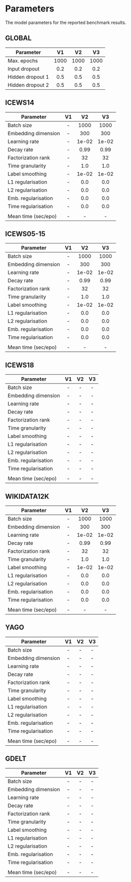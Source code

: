 # Parameters

The model parameters for the reported benchmark results.

## GLOBAL

| Parameter         | V1    | V2   | V3   |
| ----------------- |:-----:|:----:|:----:|
| Max. epochs       | 1000  | 1000 | 1000 |
| Input dropout     | 0.2   | 0.2  | 0.2  |
| Hidden dropout 1  | 0.5   | 0.5  | 0.5  |
| Hidden dropout 2  | 0.5   | 0.5  | 0.5  |

## ICEWS14

| Parameter             | V1    | V2    | V3    |
| --------------------- |:-------:|:-------:|:-------:|
| Batch size            | -   | 1000  | 1000  |
| Embedding dimension   | -   | 300  | 300  |
| Learning rate         | -   | 1e-02  | 1e-02  |
| Decay rate            | -   | 0.99  | 0.99  |
| Factorization rank    | -   | 32  | 32  |
| Time granularity      | -   | 1.0  | 1.0  |
| Label smoothing       | -   | 1e-02  | 1e-02  |
| L1 regularisation     | -   | 0.0  | 0.0  |
| L2 regularisation     | -   | 0.0  | 0.0  |
| Emb. regularisation   | -   | 0.0  | 0.0  |
| Time regularisation   | -   | 0.0  | 0.0  |
||
| Mean time (sec/epo) | -   | -  | -  |

## ICEWS05-15

| Parameter             | V1    | V2    | V3    |
| --------------------- |:-------:|:-------:|:-------:|
| Batch size            | -   | 1000  | 1000  |
| Embedding dimension   | -   | 300  | 300  |
| Learning rate         | -   | 1e-02  | 1e-02  |
| Decay rate            | -   | 0.99  | 0.99  |
| Factorization rank    | -   | 32  | 32  |
| Time granularity      | -   | 1.0  | 1.0  |
| Label smoothing       | -   | 1e-02  | 1e-02  |
| L1 regularisation     | -   | 0.0  | 0.0  |
| L2 regularisation     | -   | 0.0  | 0.0  |
| Emb. regularisation   | -   | 0.0  | 0.0  |
| Time regularisation   | -   | 0.0  | 0.0  |
||
| Mean time (sec/epo) | -   | -  | -  |

## ICEWS18

| Parameter             | V1    | V2    | V3    |
| --------------------- |:-------:|:-------:|:-------:|
| Batch size            | -   | -  | -  |
| Embedding dimension   | -   | -  | -  |
| Learning rate         | -   | -  | -  |
| Decay rate            | -   | -  | -  |
| Factorization rank    | -   | -  | -  |
| Time granularity      | -   | -  | -  |
| Label smoothing       | -   | -  | -  |
| L1 regularisation     | -   | -  | -  |
| L2 regularisation     | -   | -  | -  |
| Emb. regularisation   | -   | -  | -  |
| Time regularisation   | -   | -  | -  |
||
| Mean time (sec/epo) | -   | -  | -  |

## WIKIDATA12K

| Parameter             | V1    | V2    | V3    |
| --------------------- |:-------:|:-------:|:-------:|
| Batch size            | -   | 1000  | 1000  |
| Embedding dimension   | -   | 300  | 300  |
| Learning rate         | -   | 1e-02  | 1e-02  |
| Decay rate            | -   | 0.99  | 0.99  |
| Factorization rank    | -   | 32  | 32  |
| Time granularity      | -   | 1.0  | 1.0  |
| Label smoothing       | -   | 1e-02  | 1e-02  |
| L1 regularisation     | -   | 0.0  | 0.0  |
| L2 regularisation     | -   | 0.0  | 0.0  |
| Emb. regularisation   | -   | 0.0  | 0.0  |
| Time regularisation   | -   | 0.0  | 0.0  |
||
| Mean time (sec/epo) | -   | -  | -  |

## YAGO

| Parameter             | V1    | V2    | V3    |
| --------------------- |:-------:|:-------:|:-------:|
| Batch size            | -   | -  | -  |
| Embedding dimension   | -   | -  | -  |
| Learning rate         | -   | -  | -  |
| Decay rate            | -   | -  | -  |
| Factorization rank    | -   | -  | -  |
| Time granularity      | -   | -  | -  |
| Label smoothing       | -   | -  | -  |
| L1 regularisation     | -   | -  | -  |
| L2 regularisation     | -   | -  | -  |
| Emb. regularisation   | -   | -  | -  |
| Time regularisation   | -   | -  | -  |
||
| Mean time (sec/epo) | -   | -  | -  |

## GDELT

| Parameter             | V1    | V2    | V3    |
| --------------------- |:-------:|:-------:|:-------:|
| Batch size            | -   | -  | -  |
| Embedding dimension   | -   | -  | -  |
| Learning rate         | -   | -  | -  |
| Decay rate            | -   | -  | -  |
| Factorization rank    | -   | -  | -  |
| Time granularity      | -   | -  | -  |
| Label smoothing       | -   | -  | -  |
| L1 regularisation     | -   | -  | -  |
| L2 regularisation     | -   | -  | -  |
| Emb. regularisation   | -   | -  | -  |
| Time regularisation   | -   | -  | -  |
||
| Mean time (sec/epo) | -   | -  | -  |
